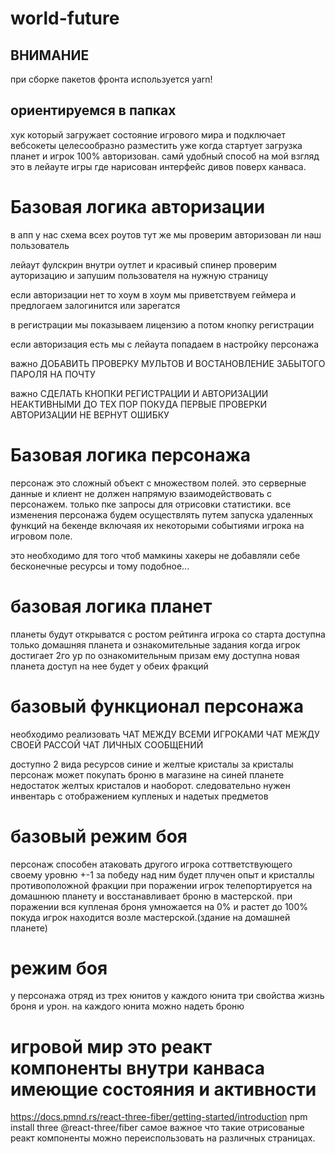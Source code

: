# world-future

## ВНИМАНИЕ

при сборке пакетов фронта используется yarn!

## ориентируемся в папках

хук который загружает состояние игрового мира и подключает вебсокеты
целесообразно разместить уже когда стартует загрузка планет и игрок 100%
авторизован. самй удобный способ на мой взгляд это в лейауте игры где нарисован
интерфейс дивов поверх канваса.

# Базовая логика авторизации

в апп у нас схема всех роутов тут же мы проверим авторизован ли наш пользователь

лейаут фулскрин внутри оутлет и красивый спинер проверим ауторизацию и запушим
пользователя на нужную страницу

если авторизации нет то хоум в хоум мы приветствуем геймера и предлогаем
залогинится или зарегатся

в регистрации мы показываем лицензию а потом кнопку регистрации

если авторизация есть мы с лейаута попадаем в настройку персонажа

важно ДОБАВИТЬ ПРОВЕРКУ МУЛЬТОВ И ВОСТАНОВЛЕНИЕ ЗАБЫТОГО ПАРОЛЯ НА ПОЧТУ

важно СДЕЛАТЬ КНОПКИ РЕГИСТРАЦИИ И АВТОРИЗАЦИИ НЕАКТИВНЫМИ ДО ТЕХ ПОР ПОКУДА
ПЕРВЫЕ ПРОВЕРКИ АВТОРИЗАЦИИ НЕ ВЕРНУТ ОШИБКУ

# Базовая логика персонажа

персонаж это сложный объект с множеством полей. это серверные данные и клиент не
должен напрямую взаимодействовать с персонажем. только пке запросы для отрисовки
статистики. все изменения персонажа будем осуществлять путем запуска удаленных
функций на бекенде включаяя их некоторыми событиями игрока на игровом поле.

это необходимо для того чтоб мамкины хакеры не добавляли себе бесконечные
ресурсы и тому подобное...

# базовая логика планет

планеты будут открыватся с ростом рейтинга игрока со старта доступна только
домашняя планета и ознакомительные задания когда игрок достигает 2го ур по
ознакомительным призам ему доступна новая планета доступ на нее будет у обеих
фракций

# базовый функционал персонажа

необходимо реализовать ЧАТ МЕЖДУ ВСЕМИ ИГРОКАМИ ЧАТ МЕЖДУ СВОЕЙ РАССОЙ ЧАТ
ЛИЧНЫХ СООБЩЕНИЙ

доступно 2 вида ресурсов синие и желтые кристалы за кристалы персонаж может
покупать броню в магазине на синей планете недостаток желтых кристалов и
наоборот. следовательно нужен инвентарь с отображением купленых и надетых
предметов

# базовый режим боя

персонаж способен атаковать другого игрока соттветствующего своему уровню +-1 за
победу над ним будет плучен опыт и кристаллы противоположной фракции при
поражении игрок телепортируется на домашнюю планету и восстанавливает броню в
мастерской. при поражении вся купленая броня умножается на 0% и растет до 100%
покуда игрок находится возле мастерской.(здание на домашней планете)

# режим боя

у персонажа отряд из трех юнитов у каждого юнита три свойства жизнь броня и
урон. на каждого юнита можно надеть броню

# игровой мир это реакт компоненты внутри канваса имеющие состояния и активности

https://docs.pmnd.rs/react-three-fiber/getting-started/introduction npm install
three @react-three/fiber самое важное что такие отрисованые реакт компоненты
можно переиспользовать на различных страницах.

#
